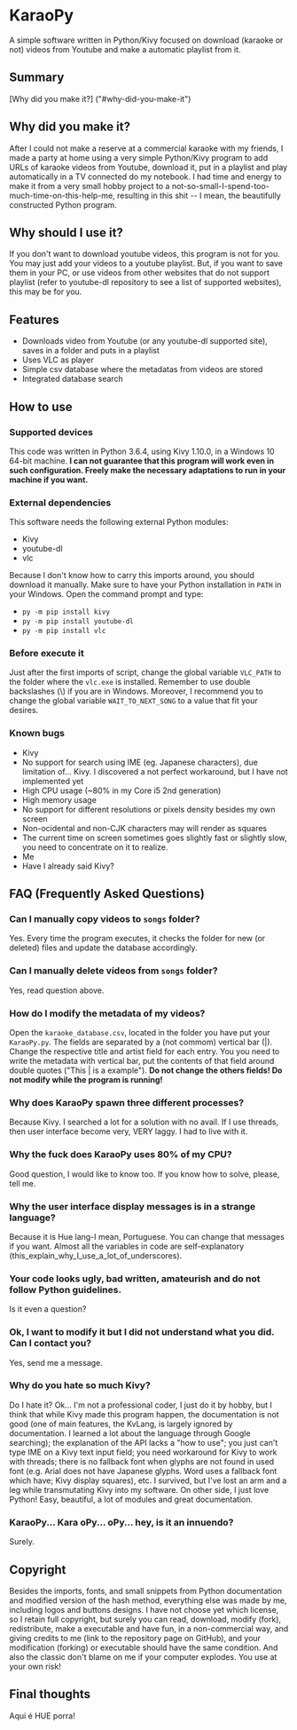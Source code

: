 # KaraoPy
A simple software written in Python/Kivy focused on download (karaoke or not) videos from Youtube and make a automatic playlist from it. 

## Summary
[Why did you make it?] ("#why-did-you-make-it")

## Why did you make it?
After I could not make a reserve at a commercial karaoke with my friends, I made a party at home using a very simple Python/Kivy program to add URLs of karaoke videos from Youtube, download it, put in a playlist and play automatically in a TV connected do my notebook. I had time and energy to make it from a very small hobby project to a not-so-small-I-spend-too-much-time-on-this-help-me, resulting in this shit -- I mean, the beautifully constructed Python program. 

## Why should I use it?
If you don't want to download youtube videos, this program is not for you. You may just add your videos to a youtube playlist. But, if you want to save them in your PC, or use videos from other websites that do not support playlist (refer to youtube-dl repository to see a list of supported websites), this may be for you.

## Features
* Downloads video from Youtube (or any youtube-dl supported site), saves in a folder and puts in a playlist
* Uses VLC as player
* Simple csv database where the metadatas from videos are stored
* Integrated database search

## How to use

### Supported devices
This code was written in Python 3.6.4, using Kivy 1.10.0, in a Windows 10 64-bit machine. **I can not guarantee that this program will work even in such configuration. Freely make the necessary adaptations to run in your machine if you want.**

### External dependencies
This software needs the following external Python modules:
* Kivy
* youtube-dl
* vlc

Because I don't know how to carry this imports around, you should download it manually. Make sure to have your Python installation in `PATH` in your Windows. Open the command prompt and type:
* `py -m pip install kivy`
* `py -m pip install youtube-dl`
* `py -m pip install vlc`

### Before execute it
Just after the first imports of script, change the global variable `VLC_PATH` to the folder where the `vlc.exe` is installed. Remember to use double backslashes (\\) if you are in Windows. Moreover, I recommend you to change the global variable `WAIT_TO_NEXT_SONG` to a value that fit your desires.

### Known bugs
* Kivy
* No support for search using IME (eg. Japanese characters), due limitation of... Kivy. I discovered a not perfect workaround, but I have not implemented yet
* High CPU usage (~80% in my Core i5 2nd generation)
* High memory usage
* No support for different resolutions or pixels density besides my own screen
* Non-ocidental and non-CJK characters may will render as squares
* The current time on screen sometimes goes slightly fast or slightly slow, you need to concentrate on it to realize.
* Me
* Have I already said Kivy?

## FAQ (Frequently Asked Questions)

### Can I manually copy videos to `songs` folder?
Yes. Every time the program executes, it checks the folder for new (or deleted) files and update the database accordingly.

### Can I manually delete videos from `songs` folder?
Yes, read question above.

### How do I modify the metadata of my videos?
Open the `karaoke_database.csv`, located in the folder you have put your `KaraoPy.py`. The fields are separated by a (not commom) vertical bar (|). Change the respective title and artist field for each entry. You you need to write the metadata with vertical bar, put the contents of that field around double quotes ("This | is a example"). **Do not change the others fields! Do not modify while the program is running!**

### Why does KaraoPy spawn three different processes?
Because Kivy. I searched a lot for a solution with no avail. If I use threads, then user interface become very, VERY laggy. I had to live with it.

### Why the fuck does KaraoPy uses 80% of my CPU?
Good question, I would like to know too. If you know how to solve, please, tell me.

### Why the user interface display messages is in a strange language?
Because it is Hue lang-I mean, Portuguese. You can change that messages if you want. Almost all the variables in code are self-explanatory (this_explain_why_I_use_a_lot_of_underscores).

### Your code looks ugly, bad written, amateurish and do not follow Python guidelines.
Is it even a question?

### Ok, I want to modify it but I did not understand what you did. Can I contact you?
Yes, send me a message.

### Why do you hate so much Kivy?
Do I hate it? Ok... I'm not a professional coder, I just do it by hobby, but I think that while Kivy made this program happen, the documentation is not good (one of main features, the KvLang, is largely ignored by documentation. I learned a lot about the language through Google searching); the explanation of the API lacks a "how to use"; you just can't type IME on a Kivy text input field; you need workaround for Kivy to work with threads; there is no fallback font when glyphs are not found in used font (e.g. Arial does not have Japanese glyphs. Word uses a fallback font which have; Kivy display squares), etc. I survived, but I've lost an arm and a leg while transmutating Kivy into my software. On other side, I just love Python! Easy, beautiful, a lot of modules and great documentation.

### KaraoPy... Kara oPy... oPy... hey, is it an innuendo?
Surely.

## Copyright
Besides the imports, fonts, and small snippets from Python documentation and modified version of the hash method, everything else was made by me, including logos and buttons designs. I have not choose yet which license, so I retain full copyright, but surely you can read, download, modify (fork), redistribute, make a executable and have fun, in a non-commercial way, and giving credits to me (link to the repository page on GitHub), and your modification (forking) or executable should have the same condition. And also the classic don't blame on me if your computer explodes. You use at your own risk!

## Final thoughts
Aqui é HUE porra!








